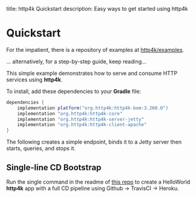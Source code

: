 title: http4k Quickstart
description: Easy ways to get started using http4k

# Quickstart 

For the impatient, there is a repository of examples at [http4k/examples](https://github.com/http4k/examples).

... alternatively, for a step-by-step guide, keep reading...

This simple example demonstrates how to serve and consume HTTP services using **http4k**. 

To install, add these dependencies to your **Gradle** file:

```groovy
dependencies {
    implementation platform("org.http4k:http4k-bom:3.260.0")
    implementation "org.http4k:http4k-core"
    implementation "org.http4k:http4k-server-jetty"
    implementation "org.http4k:http4k-client-apache"
}
```

The following creates a simple endpoint, binds it to a Jetty server then starts, queries, and stops it.

<script src="https://gist-it.appspot.com/https://github.com/http4k/http4k/blob/master/src/docs/quickstart/example.kt"></script>

## Single-line CD Bootstrap
Run the single command in the readme of [this repo](https://github.com/http4k/http4k-bootstrap) to create a HelloWorld **http4k** app with a full CD pipeline using Github -> TravisCI -> Heroku.
